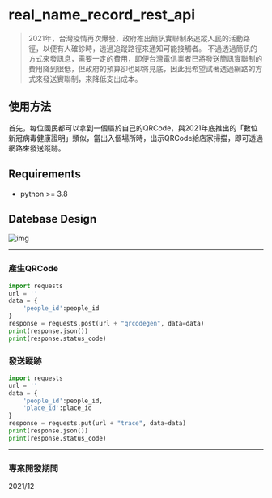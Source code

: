 # real_name_record_rest_api
> 2021年，台灣疫情再次爆發，政府推出簡訊實聯制來追蹤人民的活動路徑，以便有人確診時，透過追蹤路徑來通知可能接觸者。
> 不過透過簡訊的方式來發訊息，需要一定的費用，即便台灣電信業者已將發送簡訊實聯制的費用降到很低，但政府的預算卻也即將見底，因此我希望試著透過網路的方式來發送實聯制，來降低支出成本。

## 使用方法
首先，每位國民都可以拿到一個屬於自己的QRCode，與2021年底推出的「數位新冠病毒健康證明」類似，當出入個場所時，出示QRCode給店家掃描，即可透過網路來發送蹤跡。

## Requirements
- python >= 3.8

## Datebase Design
![img](https://github.com/JT-427/real_name_record_rest_api/blob/master/db/real_name%20record.png)

***
### 產生QRCode
```py
import requests
url = ''
data = {
    'people_id':people_id
}
response = requests.post(url + "qrcodegen", data=data)
print(response.json())
print(response.status_code)
```

### 發送蹤跡
```py
import requests
url = ''
data = {
    'people_id':people_id,
    'place_id':place_id
}
response = requests.put(url + "trace", data=data)
print(response.json())
print(response.status_code)
```

***
### 專案開發期間
2021/12